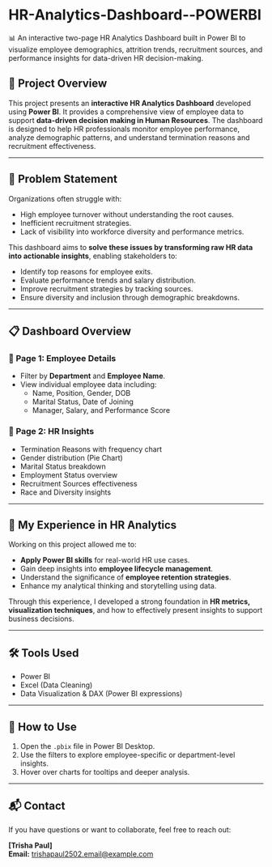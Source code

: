 # HR-Analytics-Dashboard--POWERBI
📊 An interactive two-page HR Analytics Dashboard built in Power BI to visualize employee demographics, attrition trends, recruitment sources, and performance insights for data-driven HR decision-making.

## 🚀 Project Overview

This project presents an **interactive HR Analytics Dashboard** developed using **Power BI**. It provides a comprehensive view of employee data to support **data-driven decision making in Human Resources**. The dashboard is designed to help HR professionals monitor employee performance, analyze demographic patterns, and understand termination reasons and recruitment effectiveness.

---

## 🧩 Problem Statement

Organizations often struggle with:
- High employee turnover without understanding the root causes.
- Inefficient recruitment strategies.
- Lack of visibility into workforce diversity and performance metrics.

This dashboard aims to **solve these issues by transforming raw HR data into actionable insights**, enabling stakeholders to:
- Identify top reasons for employee exits.
- Evaluate performance trends and salary distribution.
- Improve recruitment strategies by tracking sources.
- Ensure diversity and inclusion through demographic breakdowns.

---

## 📋 Dashboard Overview

### 📄 Page 1: **Employee Details**
- Filter by **Department** and **Employee Name**.
- View individual employee data including:
  - Name, Position, Gender, DOB
  - Marital Status, Date of Joining
  - Manager, Salary, and Performance Score

### 📄 Page 2: **HR Insights**
- Termination Reasons with frequency chart
- Gender distribution (Pie Chart)
- Marital Status breakdown
- Employment Status overview
- Recruitment Sources effectiveness
- Race and Diversity insights

---

## 🧠 My Experience in HR Analytics

Working on this project allowed me to:
- **Apply Power BI skills** for real-world HR use cases.
- Gain deep insights into **employee lifecycle management**.
- Understand the significance of **employee retention strategies**.
- Enhance my analytical thinking and storytelling using data.

Through this experience, I developed a strong foundation in **HR metrics, visualization techniques**, and how to effectively present insights to support business decisions.

---

## 🛠️ Tools Used
- Power BI
- Excel (Data Cleaning)
- Data Visualization & DAX (Power BI expressions)

---

## 📌 How to Use
1. Open the `.pbix` file in Power BI Desktop.
2. Use the filters to explore employee-specific or department-level insights.
3. Hover over charts for tooltips and deeper analysis.

---

## 📬 Contact
If you have questions or want to collaborate, feel free to reach out:

**[Trisha Paul]**  
**Email:** trishapaul2502.email@example.com  


